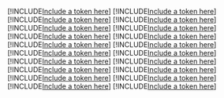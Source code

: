 [!INCLUDE[Include a token here](refs1529552908829/r1.md)]
[!INCLUDE[Include a token here](refs1529552908829/r2.md)]
[!INCLUDE[Include a token here](refs1529552908829/r3.md)]
[!INCLUDE[Include a token here](refs1529552908829/r4.md)]
[!INCLUDE[Include a token here](refs1529552908829/r5.md)]
[!INCLUDE[Include a token here](refs1529552908829/r6.md)]
[!INCLUDE[Include a token here](refs1529552908829/r7.md)]
[!INCLUDE[Include a token here](refs1529552908829/r8.md)]
[!INCLUDE[Include a token here](refs1529552908829/r9.md)]
[!INCLUDE[Include a token here](refs1529552908829/r10.md)]
[!INCLUDE[Include a token here](refs1529552908829/r11.md)]
[!INCLUDE[Include a token here](refs1529552908829/r12.md)]
[!INCLUDE[Include a token here](refs1529552908829/r13.md)]
[!INCLUDE[Include a token here](refs1529552908829/r14.md)]
[!INCLUDE[Include a token here](refs1529552908829/r15.md)]
[!INCLUDE[Include a token here](refs1529552908829/r16.md)]
[!INCLUDE[Include a token here](refs1529552908829/r17.md)]
[!INCLUDE[Include a token here](refs1529552908829/r18.md)]
[!INCLUDE[Include a token here](refs1529552908829/r19.md)]
[!INCLUDE[Include a token here](refs1529552908829/r20.md)]